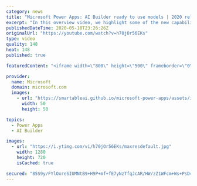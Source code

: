 ```yaml
---
category: news
title: "Microsoft Power Apps: AI Builder ready to use models | 2020 release wave 1 overview"
excerpt: "In this overview video, we highlight some of the new capabilities included in the latest update to Microsoft Power Apps, AI Builder ready to use models.     Here are the capabilities covered:   • Entity extraction helps you by identifying and extracting people, dates, places, locations, etc. from text"
publishedDateTime: 2020-05-18T23:26:26Z
originalUrl: "https://youtube.com/watch?v=h70jOr56EKs"
type: video
quality: 148
heat: 148
published: true

featuredContent: "<iframe width=\"800\" height=\"500\" frameborder=\"0\" src=\"https://www.youtube.com/embed/h70jOr56EKs\" allow=\"accelerometer; autoplay; encrypted-media; gyroscope; picture-in-picture\" allowfullscreen></iframe>"

provider:
  name: Microsoft
  domain: microsoft.com
  images:
    - url: "https://smartableai.github.io/microsoft-power-apps/assets/images/organizations/microsoft.com-50x50.jpg"
      width: 50
      height: 50

topics:
  - Power Apps
  - AI Builder

images:
  - url: "https://i.ytimg.com/vi/h70jOr56EKs/maxresdefault.jpg"
    width: 1280
    height: 720
    isCached: true

secured: "85S9y/FYlOxreSIUMNtB9+H9P+mf+fE7yNzTfqJcAR/HW/zZ1WFcm+Ws+PsD4Wz5+fGYvJw0+Q0ih1mg9ATaE6zsuSZMjmk31kr4I2VQNXaDvOu5PshVCapxKrtogEqVanPrPL+DrGx0RJTijTLqP3bneum4eW82AYBWZhNpZ4HnmemqSYn1gVKh7s34DvBJ0OXiXaB9OgEAcz07hQReq1z1Hf7uvBp6NenDZxg+Xctou+pZmAzdORQvE38NNS6OieIs2c+i4P2PMGsXlSHCAKEL+DyCaoYlgKIRNjSez9xtLfuHd9QumXpPoQwBEB9fydbBMGOTnYA2YyJzVtCyZXJmiB6bSVGKFjzNILmauerPcoeHzaHrq/G/m6Q1rQ4naSaupG+7gPuIyp5Mbd2oj/JJLjtG8iAZjT1TVV/skbF36+hw3KBOFimxE96Uk+7Q;FD2lN6GHA/EBPOWMN7mvvg=="
---
```


